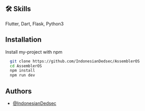 
## 🛠 Skills
Flutter, Dart, Flask, Python3


## Installation

Install my-project with npm

```bash
  git clone https://github.com/IndonesianDedsec/AssemblerOS
  cd AssemblerOS
  npm install
  npm run dev
```
    
## Authors

- [@IndonesianDedsec](https://github.com/IndonesianDedsec)

